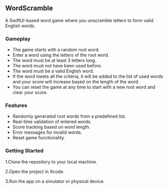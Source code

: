 ## WordScramble

A SwiftUI-based word game where you unscramble letters to form valid English words.

### Gameplay

- The game starts with a random root word.
- Enter a word using the letters of the root word.
- The word must be at least 3 letters long.
- The word must not have been used before.
- The word must be a valid English word.
- If the word meets all the criteria, it will be added to the list of used words and your score will increase based on the length of the word.
- You can reset the game at any time to start with a new root word and clear your score.

### Features

- Randomly generated root words from a predefined list.
- Real-time validation of entered words.
- Score tracking based on word length.
- Error messages for invalid words.
- Reset game functionality.

### Getting Started

1.Clone the repository to your local machine.

2.Open the project in Xcode.

3.Run the app on a simulator or physical device.

